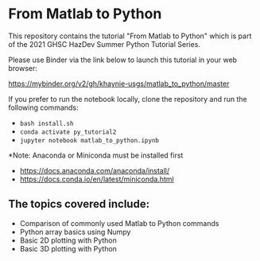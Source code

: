 # From Matlab to Python
This repository contains the tutorial "From Matlab to Python" which is part of the 2021 GHSC HazDev Summer Python Tutorial Series.

Please use Binder via the link below to launch this tutorial in your web browser:

https://mybinder.org/v2/gh/khaynie-usgs/matlab_to_python/master

If you prefer to run the notebook locally, clone the repository and run the following commands:

- `bash install.sh`
- `conda activate py_tutorial2`
- `jupyter notebook matlab_to_python.ipynb`

\*Note: Anaconda or Miniconda must be installed first

- https://docs.anaconda.com/anaconda/install/
- https://docs.conda.io/en/latest/miniconda.html

## The topics covered include:
- Comparison of commonly used Matlab to Python commands
- Python array basics using Numpy
- Basic 2D plotting with Python
- Basic 3D plotting with Python
